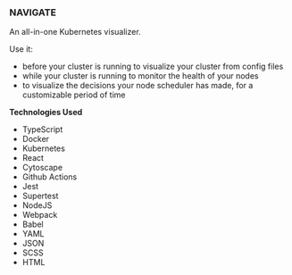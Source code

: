 ### NAVIGATE

An all-in-one Kubernetes visualizer.

Use it:

  -  before your cluster is running to visualize your cluster from config files
  -  while your cluster is running to monitor the health of your nodes
  -  to visualize the decisions your node scheduler has made, for a customizable period of time


**Technologies Used**
- TypeScript
- Docker
- Kubernetes
- React
- Cytoscape
- Github Actions
- Jest
- Supertest
- NodeJS
- Webpack
- Babel
- YAML
- JSON
- SCSS
- HTML
